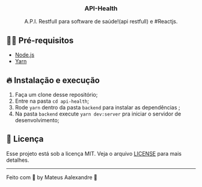 <h3 align="center">
  API-Health
</h3>

<p align="center">A.P.I. Restfull para software de saúde!(api restfull) e  #Reactjs.</p>
 
## ✋🏻 Pré-requisitos

- [Node.js](https://nodejs.org/en/)
- [Yarn](https://yarnpkg.com/pt-BR/docs/install)

## 🔥 Instalação e execução

1. Faça um clone desse repositório;
2. Entre na pasta `cd api-health`;
3. Rode `yarn` dentro da pasta `backend` para instalar as dependências ;
4. Na pasta `backend` execute `yarn dev:server` pra iniciar o servidor de desenvolvimento;

## 📝 Licença

Esse projeto está sob a licença MIT. Veja o arquivo [LICENSE](LICENSE.md) para mais detalhes.

---

Feito com 💖 by Mateus Aalexandre 👋
